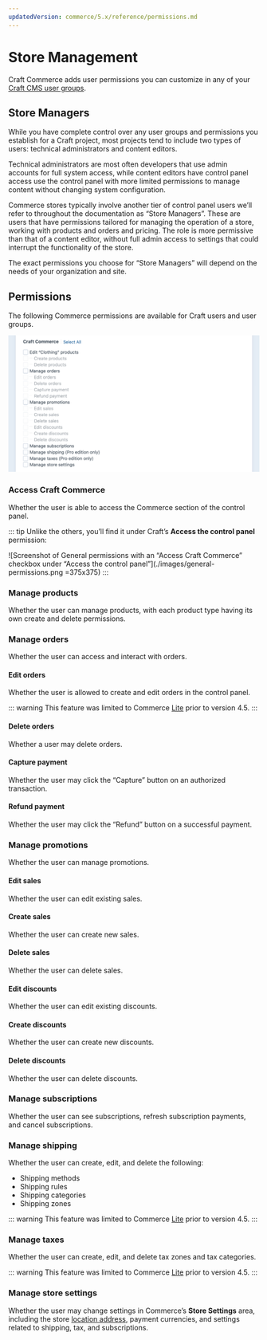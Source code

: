 ```yaml
---
updatedVersion: commerce/5.x/reference/permissions.md
---
```


# Store Management

Craft Commerce adds user permissions you can customize in any of your [Craft CMS user groups](/4.x/user-management.md).

## Store Managers

While you have complete control over any user groups and permissions you establish for a Craft project, most projects tend to include two types of users: technical administrators and content editors.

Technical administrators are most often developers that use admin accounts for full system access, while content editors have control panel access use the control panel with more limited permissions to manage content without changing system configuration.

Commerce stores typically involve another tier of control panel users we’ll refer to throughout the documentation as “Store Managers”. These are users that have permissions tailored for managing the operation of a store, working with products and orders and pricing. The role is more permissive than that of a content editor, without full admin access to settings that could interrupt the functionality of the store.

The exact permissions you choose for “Store Managers” will depend on the needs of your organization and site.

## Permissions

The following Commerce permissions are available for Craft users and user groups.

![Screenshot of Commerce user permissions, which cover products, orders, promotions, subscriptions, shipping, taxes, and store settings](./images/user-permissions.png)

### Access Craft Commerce

Whether the user is able to access the Commerce section of the control panel.

::: tip
Unlike the others, you’ll find it under Craft’s **Access the control panel** permission:

![Screenshot of General permissions with an “Access Craft Commerce” checkbox under “Access the control panel”](./images/general-permissions.png =375x375)
:::

### Manage products

Whether the user can manage products, with each product type having its own create and delete permissions.

### Manage orders

Whether the user can access and interact with orders.

#### Edit orders

Whether the user is allowed to create and edit orders in the control panel.

::: warning
This feature was limited to Commerce [Lite](editions.md) prior to version 4.5.
:::

#### Delete orders

Whether a user may delete orders.

#### Capture payment

Whether the user may click the “Capture” button on an authorized transaction.

#### Refund payment

Whether the user may click the “Refund” button on a successful payment.

### Manage promotions

Whether the user can manage promotions.

#### Edit sales

Whether the user can edit existing sales.

#### Create sales

Whether the user can create new sales.

#### Delete sales

Whether the user can delete sales.

#### Edit discounts

Whether the user can edit existing discounts.

#### Create discounts

Whether the user can create new discounts.

#### Delete discounts

Whether the user can delete discounts.

### Manage subscriptions

Whether the user can see subscriptions, refresh subscription payments, and cancel subscriptions.

### Manage shipping

Whether the user can create, edit, and delete the following:

- Shipping methods
- Shipping rules
- Shipping categories
- Shipping zones

::: warning
This feature was limited to Commerce [Lite](editions.md) prior to version 4.5.
:::

### Manage taxes

Whether the user can create, edit, and delete tax zones and tax categories.

::: warning
This feature was limited to Commerce [Lite](editions.md) prior to version 4.5.
:::

### Manage store settings

Whether the user may change settings in Commerce’s **Store Settings** area, including the store [location address](addresses.md), payment currencies, and settings related to shipping, tax, and subscriptions.
